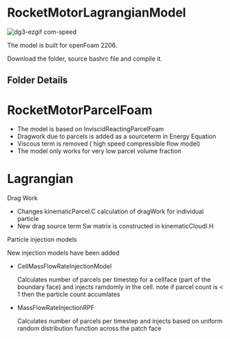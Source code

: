 # RocketMotorLagrangianModel


![dg3-ezgif com-speed](https://github.com/user-attachments/assets/f3fda0ff-4979-4369-afb3-876f40e6baf9)
         
         
The model is built for openFoam 2206.    

Download the folder, source bashrc file and compile it.

## Folder Details 

# RocketMotorParcelFoam

* The model is based on InviscidReactingParcelFoam
* Dragwork due to parcels is added as a sourceterm in Energy Equation 
* Viscous term is removed ( high speed compressible flow model)
* The model only works for very low parcel volume fraction
  
# Lagrangian 

Drag Work 
* Changes kinematicParcel.C calculation of dragWork for individual particle 
* New drag source term Sw matrix is constructed in kinematicCloudI.H


Particle injection models 

New injection models have been added 

* CellMassFlowRateInjectionModel 
              
  Calculates number of parcels per timestep for a cellface (part of the boundary face) and injects ramdomly in the cell. note if parcel count is < 1 then the particle count accumlates

* MassFlowRateInjectionRPF
                    
   Calculates number of parcels per timestep and injects based on uniform random distribution function across the patch face












  
